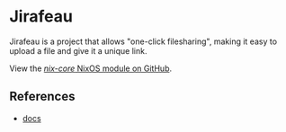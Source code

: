 # Jirafeau

Jirafeau is a project that allows "one-click filesharing", making it easy to upload a file and give it a unique link.

View the [*nix-core* NixOS module on GitHub](https://github.com/sid115/nix-core/tree/master/modules/nixos/jirafeau).

## References

- [docs](https://github.com/Newlode/jirafeauhttps://github.com/Newlode/jirafeau)
